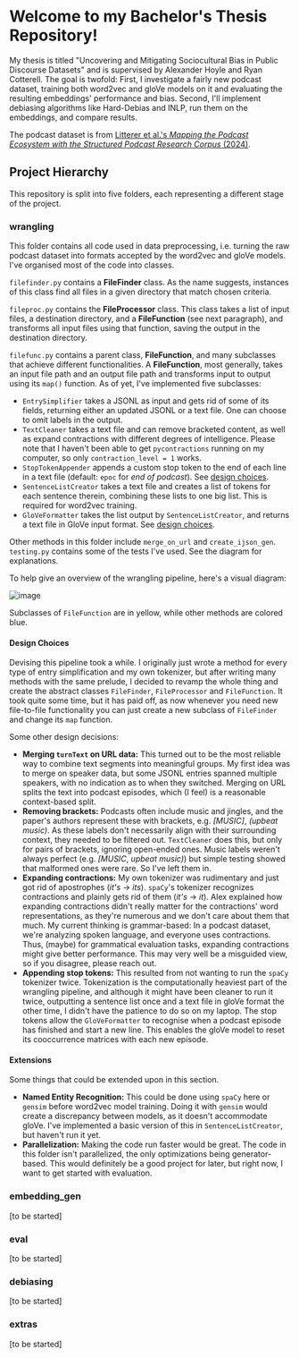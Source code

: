 # Welcome to my Bachelor's Thesis Repository! 

My thesis is titled "Uncovering and Mitigating Sociocultural Bias in Public Discourse Datasets" and is supervised by Alexander Hoyle and Ryan Cotterell. The goal is twofold: First, I investigate a fairly new podcast dataset, training both word2vec and gloVe models on it and evaluating the resulting embeddings' performance and bias. Second, I'll implement debiasing algorithms like Hard-Debias and INLP, run them on the embeddings, and compare results. 

The podcast dataset is from [Litterer et al.'s *Mapping the Podcast Ecosystem with the Structured Podcast Research Corpus* (2024)](https://arxiv.org/pdf/2411.07892).

## Project Hierarchy

This repository is split into five folders, each representing a different stage of the project. 

### wrangling

This folder contains all code used in data preprocessing, i.e. turning the raw podcast dataset into formats accepted by the word2vec and gloVe models. I've organised most of the code into classes.

```filefinder.py``` contains a **FileFinder** class. As the name suggests, instances of this class find all files in a given directory that match chosen criteria. 

```fileproc.py``` contains the **FileProcessor** class. This class takes a list of input files, a destination directory, and a **FileFunction** (see next paragraph), and transforms all input files using that function, saving the output in the destination directory. 

```filefunc.py``` contains a parent class, **FileFunction**, and many subclasses that achieve different functionalities. A **FileFunction**, most generally, takes an input file path and an output file path and transforms input to output using its ```map()``` function. As of yet, I've implemented five subclasses: 

- ```EntrySimplifier``` takes a JSONL as input and gets rid of some of its fields, returning either an updated JSONL or a text file. One can choose to omit labels in the output.
- ```TextCleaner``` takes a text file and can remove bracketed content, as well as expand contractions with different degrees of intelligence. Please note that I haven't been able to get ```pycontractions``` running on my computer, so only ```contraction_level = 1``` works. 
- ```StopTokenAppender``` appends a custom stop token to the end of each line in a text file (default: ```epoc``` for *end of podcast*). See [design choices](#design-choices).
- ```SentenceListCreator``` takes a text file and creates a list of tokens for each sentence therein, combining these lists to one big list. This is required for word2vec training. 
- ```GloVeFormatter``` takes the list output by ```SentenceListCreator```, and returns a text file in GloVe input format. See [design choices](#design-choices). 

Other methods in this folder include ```merge_on_url``` and ```create_ijson_gen```. ```testing.py``` contains some of the tests I've used. See the diagram for explanations. 

To help give an overview of the wrangling pipeline, here's a visual diagram: 

![image](diagrams/wrangling_pipeline.png)

Subclasses of ```FileFunction``` are in yellow, while other methods are colored blue. 

#### Design Choices

Devising this pipeline took a while. I originally just wrote a method for every type of entry simplification and my own tokenizer, but after writing many methods with the same prelude, I decided to revamp the whole thing and create the abstract classes ```FileFinder```, ```FileProcessor``` and ```FileFunction```. It took quite some time, but it has paid off, as now whenever you need new file-to-file functionality you can just create a new subclass of ```FileFinder``` and change its ```map``` function.

Some other design decisions: 

- **Merging ```turnText``` on URL data:** This turned out to be the most reliable way to combine text segments into meaningful groups. My first idea was to merge on speaker data, but some JSONL entries spanned multiple speakers, with no indication as to when they switched. Merging on URL splits the text into podcast episodes, which (I feel) is a reasonable context-based split.
- **Removing brackets:** Podcasts often include music and jingles, and the paper's authors represent these with brackets, e.g. *[MUSIC]*, *(upbeat music)*. As these labels don't necessarily align with their surrounding context, they needed to be filtered out. ```TextCleaner``` does this, but only for pairs of brackets, ignoring open-ended ones. Music labels weren't always perfect (e.g. *[MUSIC*, *upbeat music)*) but simple testing showed that malformed ones were rare. So I've left them in.
- **Expanding contractions:** My own tokenizer was rudimentary and just got rid of apostrophes (*it's* -> *its*). ```spaCy```'s tokenizer recognizes contractions and plainly gets rid of them (*it's* -> *it*). Alex explained how expanding contractions didn't really matter for the contractions' word representations, as they're numerous and we don't care about them that much. My current thinking is grammar-based: In a podcast dataset, we're analyzing spoken language, and everyone uses contractions. Thus, (maybe) for grammatical evaluation tasks, expanding contractions might give better performance. This may very well be a misguided view, so if you disagree, please reach out.
- **Appending stop tokens:** This resulted from not wanting to run the ```spaCy``` tokenizer twice. Tokenization is the computationally heaviest part of the wrangling pipeline, and although it might have been cleaner to run it twice, outputting a sentence list once and a text file in gloVe format the other time, I didn't have the patience to do so on my laptop. The stop tokens allow the ```GloVeFormatter``` to recognise when a podcast episode has finished and start a new line. This enables the gloVe model to reset its cooccurrence matrices with each new episode.

#### Extensions

Some things that could be extended upon in this section. 

- **Named Entity Recognition:** This could be done using ```spaCy``` here or ```gensim``` before word2vec model training. Doing it with ```gensim``` would create a discrepancy between models, as it doesn't accommodate gloVe. I've implemented a basic version of this in ```SentenceListCreator```, but haven't run it yet.
- **Parallelization:** Making the code run faster would be great. The code in this folder isn't parallelized, the only optimizations being generator-based. This would definitely be a good project for later, but right now, I want to get started with evaluation.

### embedding_gen

[to be started]

### eval

[to be started]

### debiasing

[to be started]

### extras 

[to be started]

